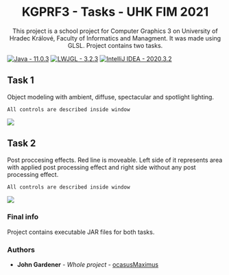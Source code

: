 <h1 align="center"> KGPRF3 - Tasks - UHK FIM 2021 </h1>

<p align="center">This project is a school project for Computer Graphics 3 on University of Hradec Králové, Faculty of Informatics and Managment. It was made using GLSL. 
Project contains two tasks.</p>

[![Java - 11.0.3](https://img.shields.io/badge/Java-11.0.3-informational?style=for-the-badge&logo=java)](https://www.java.com)
[![LWJGL - 3.2.3](https://img.shields.io/badge/LWJGL-3.2.3-informational?style=for-the-badge&logo=opengl)](https://lwjgl.org)
[![IntelliJ IDEA - 2020.3.2](https://img.shields.io/badge/IntelliJ_IDEA-2020.3.2-informational?style=for-the-badge&logo=IntelliJ+IDEA)](https://www.jetbrains.com/idea/)

## Task 1
Object modeling with ambient, diffuse, spectacular and spotlight lighting.
```
All controls are described inside window
```


![](pics/task1.gif)
## Task 2
Post proccesing effects. Red line is moveable. Left side of it represents area with applied post processing effect and right side without any post processing effect.
```
All controls are described inside window
```
![](pics/task2.gif)
### Final info

Project contains executable JAR files for both tasks.


### Authors

* **John Gardener** - *Whole project* - [ocasusMaximus](https://github.com/ocasusMaximus)
